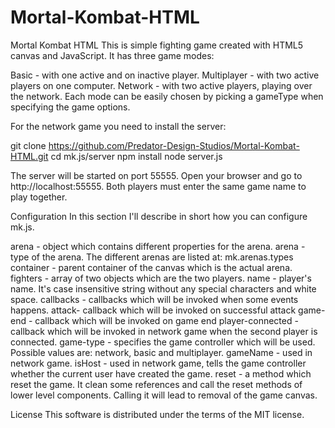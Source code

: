 # Mortal-Kombat-HTML
Mortal Kombat HTML
This is simple fighting game created with HTML5 canvas and JavaScript. It has three game modes:

Basic - with one active and on inactive player.
Multiplayer - with two active players on one computer.
Network - with two active players, playing over the network.
Each mode can be easily chosen by picking a gameType when specifying the game options.


For the network game you need to install the server:

git clone https://github.com/Predator-Design-Studios/Mortal-Kombat-HTML.git
cd mk.js/server
npm install
node server.js

The server will be started on port 55555. Open your browser and go to http://localhost:55555. Both players must enter the same game name to play together.

Configuration
In this section I'll describe in short how you can configure mk.js.

arena - object which contains different properties for the arena.
arena - type of the arena. The different arenas are listed at: mk.arenas.types
container - parent container of the canvas which is the actual arena.
fighters - array of two objects which are the two players.
name - player's name. It's case insensitive string without any special characters and white space.
callbacks - callbacks which will be invoked when some events happens.
attack- callback which will be invoked on successful attack
game-end - callback which will be invoked on game end
player-connected - callback which will be invoked in network game when the second player is connected.
game-type - specifies the game controller which will be used. Possible values are: network, basic and multiplayer.
gameName - used in network game.
isHost - used in network game, tells the game controller whether the current user have created the game.
reset - a method which reset the game. It clean some references and call the reset methods of lower level components. Calling it will lead to removal of the game canvas.

License
This software is distributed under the terms of the MIT license.
